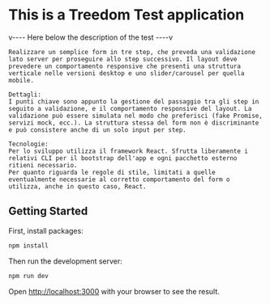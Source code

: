 # This is a Treedom Test application

v---- Here below the description of the test ----v

```
Realizzare un semplice form in tre step, che preveda una validazione lato server per proseguire allo step successivo. Il layout deve prevedere un comportamento responsive che presenti una struttura verticale nelle versioni desktop e uno slider/carousel per quella mobile.

Dettagli:
I punti chiave sono appunto la gestione del passaggio tra gli step in seguito a validazione, e il comportamento responsive del layout. La validazione può essere simulata nel modo che preferisci (fake Promise, servizi mock, ecc.). La struttura stessa del form non è discriminante e può consistere anche di un solo input per step.

Tecnologie:
Per lo sviluppo utilizza il framework React. Sfrutta liberamente i relativi CLI per il bootstrap dell'app e ogni pacchetto esterno ritieni necessario.
Per quanto riguarda le regole di stile, limitati a quelle eventualmente necessarie al corretto comportamento del form o utilizza, anche in questo caso, React.
```

## Getting Started

First, install packages:

```bash
npm install
```

Then run the development server:

```bash
npm run dev
```

Open [http://localhost:3000](http://localhost:3000) with your browser to see the result.
